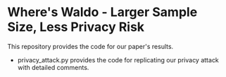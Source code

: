 # Where's Waldo - Larger Sample Size, Less Privacy Risk

This repository provides the code for our paper's results.
- privacy_attack.py provides the code for replicating our privacy attack with detailed comments.
